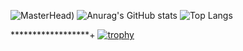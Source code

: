 ![MasterHead](https://www.vivreenangola.com/wp-content/uploads/2017/10/21032465_1436356636460303_6956506344343179087_n.jpg))
![Anurag's GitHub stats](https://github-readme-stats.vercel.app/api?username=itsmrpimentah&show_icons=true&theme=radical)
![Top Langs](https://github-readme-stats.vercel.app/api/top-langs/?username=itsmrpimentah&layout=compact&langs_count=10)

******************+
[![trophy](https://github-profile-trophy.vercel.app/?username=itsmrpimentah&theme=onedark)](https://github.com/itsmrpimentah/github-profile-trophy)
<!---
ItsMrPimentah/ItsMrPimentah is a ✨ special ✨ repository because its `README.md` (this file) appears on your GitHub profile.
You can click the Preview link to take a look at your changes.
--->

